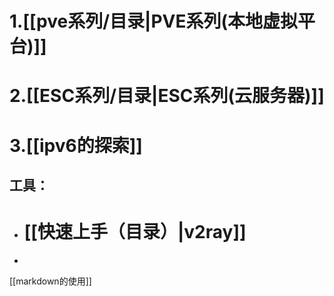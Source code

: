 # 1.[[pve系列/目录|PVE系列(本地虚拟平台)]]
# 2.[[ESC系列/目录|ESC系列(云服务器)]]

# 3.[[ipv6的探索]]



## 工具：
* # [[快速上手（目录）|v2ray]]
* 



[[markdown的使用]]